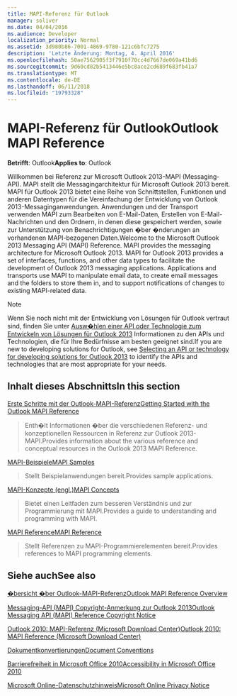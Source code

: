 ```yaml
---
title: MAPI-Referenz für Outlook
manager: soliver
ms.date: 04/04/2016
ms.audience: Developer
localization_priority: Normal
ms.assetid: 3d980b86-7001-4869-9780-121c6bfc7275
description: 'Letzte Änderung: Montag, 4. April 2016'
ms.openlocfilehash: 50ae7562905f3f7910f70cc4d7667de069a41bd6
ms.sourcegitcommit: 9d60cd82b5413446e5bc8ace2cd689f683fb41a7
ms.translationtype: MT
ms.contentlocale: de-DE
ms.lasthandoff: 06/11/2018
ms.locfileid: "19793328"
---
```

# <a name="outlook-mapi-reference"></a><span data-ttu-id="f209c-103">MAPI-Referenz für Outlook</span><span class="sxs-lookup"><span data-stu-id="f209c-103">Outlook MAPI Reference</span></span>

 
  
<span data-ttu-id="f209c-104">**Betrifft**: Outlook</span><span class="sxs-lookup"><span data-stu-id="f209c-104">**Applies to**: Outlook</span></span> 
  
<span data-ttu-id="f209c-p101">Willkommen bei Referenz zur Microsoft Outlook 2013-MAPI (Messaging-API). MAPI stellt die Messagingarchitektur für Microsoft Outlook 2013 bereit. MAPI für Outlook 2013 bietet eine Reihe von Schnittstellen, Funktionen und anderen Datentypen für die Vereinfachung der Entwicklung von Outlook 2013-Messaginganwendungen. Anwendungen und der Transport verwenden MAPI zum Bearbeiten von E-Mail-Daten, Erstellen von E-Mail-Nachrichten und den Ordnern, in denen diese gespeichert werden, sowie zur Unterstützung von Benachrichtigungen �ber �nderungen an vorhandenen MAPI-bezogenen Daten.</span><span class="sxs-lookup"><span data-stu-id="f209c-p101">Welcome to the Microsoft Outlook 2013 Messaging API (MAPI) Reference. MAPI provides the messaging architecture for Microsoft Outlook 2013. MAPI for Outlook 2013 provides a set of interfaces, functions, and other data types to facilitate the development of Outlook 2013 messaging applications. Applications and transports use MAPI to manipulate email data, to create email messages and the folders to store them in, and to support notifications of changes to existing MAPI-related data.</span></span>
  
> [!NOTE]
> <span data-ttu-id="f209c-109">Wenn Sie noch nicht mit der Entwicklung von Lösungen für Outlook vertraut sind, finden Sie unter [Ausw�hlen einer API oder Technologie zum Entwickeln von Lösungen für Outlook 2013](http://msdn.microsoft.com/de-de/library/jj900714.aspx) Informationen zu den APIs und Technologien, die für Ihre Bedürfnisse am besten geeignet sind.</span><span class="sxs-lookup"><span data-stu-id="f209c-109">If you are new to developing solutions for Outlook, see [Selecting an API or technology for developing solutions for Outlook 2013](http://msdn.microsoft.com/de-de/library/jj900714.aspx) to identify the APIs and technologies that are most appropriate for your needs.</span></span> 
  
## <a name="in-this-section"></a><span data-ttu-id="f209c-110">Inhalt dieses Abschnitts</span><span class="sxs-lookup"><span data-stu-id="f209c-110">In this section</span></span>

[<span data-ttu-id="f209c-111">Erste Schritte mit der Outlook-MAPI-Referenz</span><span class="sxs-lookup"><span data-stu-id="f209c-111">Getting Started with the Outlook MAPI Reference</span></span>](getting-started-with-the-outlook-mapi-reference.md)
  
> <span data-ttu-id="f209c-112">Enth�lt Informationen �ber die verschiedenen Referenz- und konzeptionellen Ressourcen in Referenz zur Outlook 2013-MAPI.</span><span class="sxs-lookup"><span data-stu-id="f209c-112">Provides information about the various reference and conceptual resources in the Outlook 2013 MAPI Reference.</span></span>
    
[<span data-ttu-id="f209c-113">MAPI-Beispiele</span><span class="sxs-lookup"><span data-stu-id="f209c-113">MAPI Samples</span></span>](mapi-samples.md)
  
> <span data-ttu-id="f209c-114">Stellt Beispielanwendungen bereit.</span><span class="sxs-lookup"><span data-stu-id="f209c-114">Provides sample applications.</span></span>
    
[<span data-ttu-id="f209c-115">MAPI-Konzepte (engl.)</span><span class="sxs-lookup"><span data-stu-id="f209c-115">MAPI Concepts</span></span>](mapi-concepts.md)
  
> <span data-ttu-id="f209c-116">Bietet einen Leitfaden zum besseren Verständnis und zur Programmierung mit MAPI.</span><span class="sxs-lookup"><span data-stu-id="f209c-116">Provides a guide to understanding and programming with MAPI.</span></span>
    
[<span data-ttu-id="f209c-117">MAPI Reference</span><span class="sxs-lookup"><span data-stu-id="f209c-117">MAPI Reference</span></span>](mapi-reference.md)
  
> <span data-ttu-id="f209c-118">Stellt Referenzen zu MAPI-Programmierelementen bereit.</span><span class="sxs-lookup"><span data-stu-id="f209c-118">Provides references to MAPI programming elements.</span></span>
    
## <a name="see-also"></a><span data-ttu-id="f209c-119">Siehe auch</span><span class="sxs-lookup"><span data-stu-id="f209c-119">See also</span></span>



[<span data-ttu-id="f209c-120">�bersicht �ber Outlook-MAPI-Referenz</span><span class="sxs-lookup"><span data-stu-id="f209c-120">Outlook MAPI Reference Overview</span></span>](outlook-mapi-reference-overview.md)
  
[<span data-ttu-id="f209c-121">Messaging-API (MAPI) Copyright-Anmerkung zur Outlook 2013</span><span class="sxs-lookup"><span data-stu-id="f209c-121">Outlook Messaging API (MAPI) Reference Copyright Notice</span></span>](outlook-messaging-api-mapi-reference-copyright-notice.md)


[<span data-ttu-id="f209c-122">Outlook 2010: MAPI-Referenz (Microsoft Download Center)</span><span class="sxs-lookup"><span data-stu-id="f209c-122">Outlook 2010: MAPI Reference (Microsoft Download Center)</span></span>](http://www.microsoft.com/downloads/details.aspx?FamilyID=5f61a276-9c09-4c82-9b80-20dccad17a2a)
  
[<span data-ttu-id="f209c-123">Dokumentkonvertierungen</span><span class="sxs-lookup"><span data-stu-id="f209c-123">Document Conventions</span></span>](http://msdn.microsoft.com/de-de/office/aa905365.aspx)
  
[<span data-ttu-id="f209c-124">Barrierefreiheit in Microsoft Office 2010</span><span class="sxs-lookup"><span data-stu-id="f209c-124">Accessibility in Microsoft Office 2010</span></span>](http://www.microsoft.com/enable/products/office2010/default.aspx)
  
[<span data-ttu-id="f209c-125">Microsoft Online-Datenschutzhinweis</span><span class="sxs-lookup"><span data-stu-id="f209c-125">Microsoft Online Privacy Notice</span></span>](https://privacy.microsoft.com/en-us/privacystatement)

